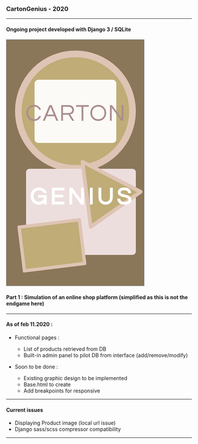 ### CartonGenius - 2020
* * * * *
#### Ongoing project developed with Django 3 / SQLite


![alt text](./onlineShop/static/images/cartonGenius_screen_home.png)

#### Part 1 : Simulation of an online shop platform (simplified as this is not the endgame here)
---

#### As of feb 11.2020 :

- Functional pages :  
  - List of products retrieved from DB
  - Built-in admin panel to pilot DB from interface (add/remove/modify)

- Soon to be done :
    + Existing graphic design to be implemented
    + Base.html to create
    + Add breakpoints for responsive

---

#### Current issues

- Displaying Product image (local url issue)
- Django sass/scss compressor compatibility


---